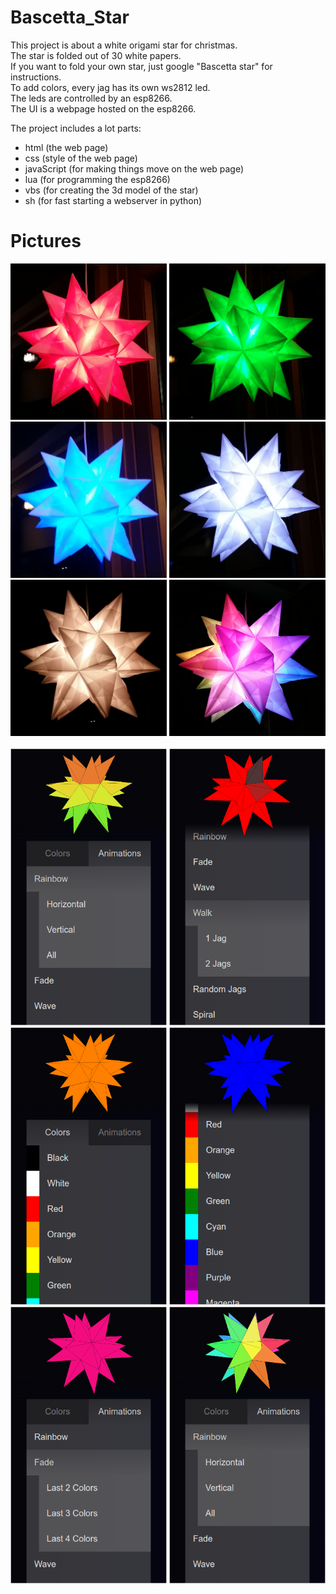 # Bascetta_Star
This project is about a white origami star for christmas.<br>
The star is folded out of 30 white papers.<br>
If you want to fold your own star, just google "Bascetta star" for instructions.<br>
To add colors, every jag has its own ws2812 led.<br>
The leds are controlled by an esp8266.<br>
The UI is a webpage hosted on the esp8266.<br>

The project includes a lot parts:
 - html (the web page)
 - css (style of the web page)
 - javaScript (for making things move on the web page)
 - lua (for programming the esp8266)
 - vbs (for creating the 3d model of the star) 
 - sh (for fast starting a webserver in python)

# Pictures
<img src="https://raw.githubusercontent.com/janitz/Bascetta_Star/master/pictures/red_0.jpeg" width="250" height="250">
<img src="https://raw.githubusercontent.com/janitz/Bascetta_Star/master/pictures/green_0.jpeg" width="250" height="250">
<img src="https://raw.githubusercontent.com/janitz/Bascetta_Star/master/pictures/blue_0.jpeg" width="250" height="250">
<img src="https://raw.githubusercontent.com/janitz/Bascetta_Star/master/pictures/white_0.jpeg" width="250" height="250">
<img src="https://raw.githubusercontent.com/janitz/Bascetta_Star/master/pictures/white_1.jpeg" width="250" height="250">
<img src="https://raw.githubusercontent.com/janitz/Bascetta_Star/master/pictures/rainbow_0.jpeg" width="250" height="250">
<br><br>
<img src="https://raw.githubusercontent.com/janitz/Bascetta_Star/master/pictures/webpage_0.png" width="250">
<img src="https://raw.githubusercontent.com/janitz/Bascetta_Star/master/pictures/webpage_1.png" width="250">
<img src="https://raw.githubusercontent.com/janitz/Bascetta_Star/master/pictures/webpage_2.png" width="250">
<img src="https://raw.githubusercontent.com/janitz/Bascetta_Star/master/pictures/webpage_3.png" width="250">
<img src="https://raw.githubusercontent.com/janitz/Bascetta_Star/master/pictures/webpage_4.png" width="250">
<img src="https://raw.githubusercontent.com/janitz/Bascetta_Star/master/pictures/webpage_5.png" width="250">


